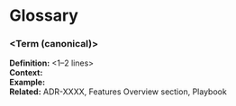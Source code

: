 # Glossary
### <Term (canonical)>
**Definition:** <1–2 lines>  
**Context:** <where used>  
**Example:** <short data example>  
**Related:** ADR-XXXX, Features Overview section, Playbook